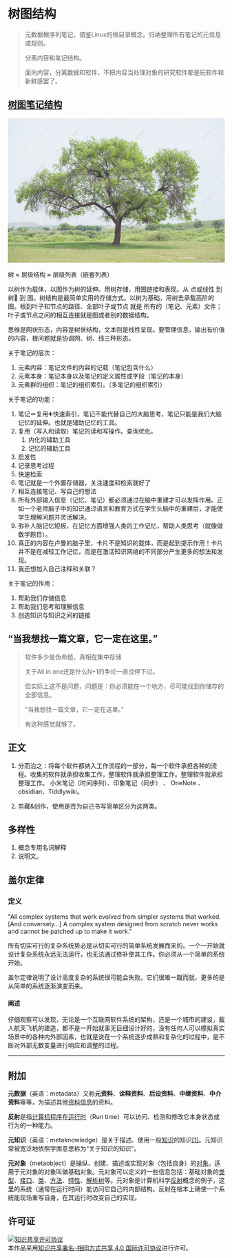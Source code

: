 # 树图结构

> 元数据根序列笔记，借鉴Linux的根目录概念。归纳整理所有笔记的元信息或规则。
>
> 分离内容和笔记结构。
> 
> 面向内容，分离数据和软件，不把内容当处理对象的研究软件都是玩软件和新鲜感罢了。

## [树图笔记结构](./GrowthK2S)

![tree](./Attachment/c6341a3b82cbba841ff6d1bf3a5074d9.jpg)

树 ≈ 层级结构 ≈ 层级列表（嵌套列表）

以树作为载体，以图作为树的延伸。用树存储，用图链接和表现。从 点或线性 到 树🌲 到 图。树结构是最简单实用的存储方式。以树为基础，用树去承载高阶的图。根到叶子和节点的路径、全部叶子或节点 就是 所有的（笔记、元素）文件；叶子或节点之间的相互连接就是图或者别的数据结构。

思维是网状形态，内容是树状结构，文本则是线性呈现。要管理信息，输出有价值的内容，根问题就是协调网、树、线三种形态。

关于笔记的层次：
1. 元素内容：笔记文件的内容的记载（笔记包含什么）
2. 元素本身：笔记本身以及笔记的定义属性或字段（笔记的本身）
3. 元素群的组织：笔记的组织索引。（多笔记的组织索引）

关于笔记的功能：
1. 笔记＝复用➕快速索引，笔记不能代替自己的大脑思考，笔记只能是我们大脑记忆的延伸。也就是辅助记忆的工具。
2. 复用（写入和读取）笔记的读和写操作。查询优化。
	1. 内化的辅助工具
	2. 记忆的辅助工具
3. 启发性
4. 记录思考过程
5. 快速检索
6. 笔记就是一个外置存储器，关注速度和检索就好了
7. 相互连接笔记、写自己的想法
8. 所有外部输入信息（记忆、笔记）都必须通过在脑中重建才可以发挥作用。正如一个老师脑子中的知识通过语言和教育方式在学生头脑中的重建后，才能使学生理解问题并灵活解决。
9. 弥补人脑记忆短板，在记忆方面增强人类的工作记忆，帮助人类思考（就像做数学题目）。
10. 真正的内容在卢曼的脑子里，卡片不是知识的载体，而是起到提示作用！卡片并不是在减轻工作记忆，而是在激活知识网络的不同部分产生更多的想法和发现。
11. 我还想加入自己注释和关联？

关于笔记的作用：
1. 帮助我们存储信息
2. 帮助我们思考和理解信息
3. 创造知识与知识之间的链接

## “当我想找一篇文章，它一定在这里。”

> 软件多少是伪命题，真相在集中存储 
>
> 关于All in one还是什么N+1的争论一直没停下过。 
>
> 但实际上这不是问题，问题是：你必须能在一个地方，尽可能找到你储存的全部信息。 
>
> “当我想找一篇文章，它一定在这里。” 
>
> 有这种感觉就够了。


## 正文

1. 分而治之：将每个软件都纳入工作流程的一部分，每一个软件承担各种的流程。收集的软件就承担收集工作，整理软件就承担整理工作。整理软件就承担整理工作。
    小米笔记（时间序列）、印象笔记（同步）  、 OneNote 、 obsidian、Tiddlywiki。

2. 剪藏&创作，使用是否为自己书写简单区分为这两类。

## 多样性

1. 概念专用名词解释
2. 说明文。

## 盖尔定律

### 定义

"All complex systems that work evolved from simpler systems that worked. [And conversely...] A complex system designed from scratch never works and cannot be patched up to make it work."

所有切实可行的复杂系统势必是从切实可行的简单系统发展而来的。一个一开始就设计复杂系统永远无法运行，也无法通过修补使其工作。你必须从一个简单的系统开始。

盖尔定律说明了设计高度复杂的系统很可能会失败。它们很难一蹴而就，更多的是从简单的系统逐渐演变而来。

#### 阐述

仔细观察可以发现，无论是一个互联网软件系统的架构，还是一个城市的建设，载人航天飞机的建造，都不是一开始就事无巨细设计好的，没有任何人可以模拟真实场景中的各种内外部因素，也就是说在一个系统逐步成熟和复杂化的过程中，是不断对外部无数变量进行响应和调整的过程。

---

## 附加

**元数据**（英语：metadata）又称**元资料**、**诠释资料**、**后设资料**、**中继资料**、**中介资料**等等，为描述其他[资料](https://zh.wikipedia.org/wiki/資料)[信息](https://zh.wikipedia.org/wiki/資訊)的资料。

**反射**是指[计算机程序](https://baike.baidu.com/item/计算机程序?fromModule=lemma_inlink)在[运行时](https://baike.baidu.com/item/运行时?fromModule=lemma_inlink)（Run time）可以访问、检测和修改它本身状态或行为的一种能力。

**元知识**（英语：metaknowledge）是关于描述、使用一般[知识](https://zh.wikipedia.org/wiki/知识)的知识[[1]](https://zh.wikipedia.org/wiki/元知识#cite_note-陈-1)。元知识常被宽泛地依照字面意思称为“关于知识的知识”。

**元对象**（metaobject）是操纵、创建、描述或实现对象（包括自身）的[对象](https://zh.wikipedia.org/wiki/对象_(计算机科学))。适用于元对象的对象叫做基础对象。元对象可以定义的一些信息包括：基础对象的[类型](https://zh.wikipedia.org/wiki/类型系统)、[接口](https://zh.wikipedia.org/wiki/接口_(计算机科学))、[类](https://zh.wikipedia.org/wiki/类_(计算机科学))、[方法](https://zh.wikipedia.org/wiki/方法_(计算机科学))、[特性](https://zh.wikipedia.org/wiki/特性_(计算机科学))、[解析树](https://zh.wikipedia.org/wiki/解析树)等。元对象是计算机科学[反射](https://zh.wikipedia.org/wiki/反射_(计算机科学))概念的例子，这里的系统（通常在运行时间）能访问它自己的内部结构。反射在根本上确使一个系统能现场重写自身，在其运行时改变自己的实现。

## 许可证

<a rel="license" href="http://creativecommons.org/licenses/by-sa/4.0/"><img alt="知识共享许可协议" style="border-width:0" src="https://i.creativecommons.org/l/by-sa/4.0/88x31.png" /></a><br />本作品采用<a rel="license" href="http://creativecommons.org/licenses/by-sa/4.0/">知识共享署名-相同方式共享 4.0 国际许可协议</a>进行许可。
